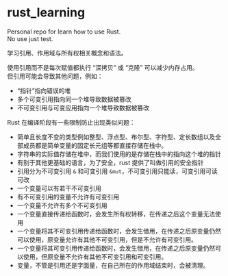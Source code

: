 # rust_learning
Personal repo for learn how to use Rust.  
No use just test.

学习引用、作用域与所有权相关概念和语法。

使用引用而不是每次赋值都执行 “深拷贝” 或 “克隆” 可以减少内存占用。  
但引用可能会导致其他问题，例如：
* “指针”指向错误的堆
* 多个可变引用指向同一个堆导致数据被篡改
* 不可变引用与可变应用指向一个堆导致数据被篡改

Rust 在编译阶段有一些限制防止出现类似问题：
* 简单且长度不变的类型例如整型、浮点型、布尔型、字符型、定长数组以及全部成员都是简单变量的固定长元组等都直接存储在栈中。
* 字符串的实际值存储在堆中，而我们使用的是存储在栈中的指向这个堆的指针
* 有别于其他更基础的语言，为了安全，rust 提供了叫做引用的安全指针
* 引用分为不可变引用 `&` 和可变引用 `&mut`，不可变引用只能读，可变引用可读可改
* 一个变量可以有若干不可变引用
* 有不可变引用的变量不允许有可变引用
* 一个变量不允许有多个不可变引用
* 一个变量直接传递给函数时，会发生所有权转移，在传递之后这个变量无法使用
* 一个变量将其不可变引用传递给函数时，会发生借用，在传递之后原变量仍然可以使用，原变量允许有其他不可变引用，但是不允许有可变引用。
* 一个变量将其可变引用传递给函数时，会发生借用，在传递之后原变量仍然可以使用，但原变量不允许有其他不可变引用和可变引用。
* 变量，不管是引用还是字面量，在自己所在的作用域结束时，会被清理。